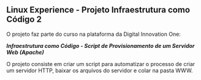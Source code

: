 ## Linux Experience - Projeto Infraestrutura como Código 2

O projeto faz parte do curso na plataforma da Digital Innovation One:

__*Infraestrutura como Código - Script de Provisionamento de um Servidor Web (Apache)*__

O projeto consiste em criar um script para automatizar o processo de criar um servidor HTTP, baixar os arquivos do servidor e colar na pasta WWW.